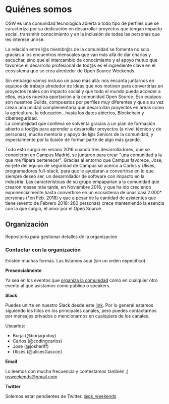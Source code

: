 # Quiénes somos

OSW es una comunidad tecnológica abierta a todo tipo de perfiles que se caracteriza por su dedicación en desarrollar proyectos que tengan impacto social, transmitir conocimiento y en la inclusión de todas las personas que les interese unirse.

La relación entre l@s miembr@s de la comunidad se fomenta no solo gracias a los encuentros mensuales que van más allá de dar charlas y escuchar, sino que el intercambio de conocimiento y el apoyo mutuo que favorece el desarrollo profesional de tod@s es el ingrediente clave en el ecosistema que se crea alrededor de Open Source Weekends. 

Sin embargo vamos incluso un paso más allá: nos encanta juntarnos en equipos de trabajo alrededor de ideas que nos motiven para convertirlas en proyectos reales con impacto social y que todo el mundo pueda acceder a ellos, esa es nuestra aportación a la comunidad Open Source. Eso equipos son nuestros Guilds, compuestos por perfiles muy diferentes y que a su vez crean una unidad complementaria que desarrollan proyectos en áreas como la agricultura, la educación...hasta los datos abiertos, Blockchain y ciberseguridad.   
La complejidad que conlleva se solventa gracias a un plan de formación abierto a tod@s para aprender a desarrollar proyectos (a nivel técnico y de personas), mucha mentoría y apoyo de l@s Seniors de la comunidad, y especialmente por la ilusión de formar parte de algo más grande.   

Todo esto surgió en verano 2016 cuando tres desarrolladores, que se conocieron en Campus Madrid, se juntaron para crear "una comunidad a la que me flipara pertenecer". Gracias al entorno que Campus favorece, Jose, ex-jefe del equipo de seguridad de Campus se acercó a Carlos y Ulises, programadores full-stack, para que le ayudaran a convertirse en lo que siempre deseó ser, un desarrollador de software con impacto en la industria. 
Las características de su grupo empaparían a la comunidad que crearon meses más tarde, en Noviembre 2016, y que ha ido creciendo exponencialmente hasta convertirse en un ecosistema de unas casi 2.000* personas (*en Feb. 2018) y que a pesar de la cantidad de asistentes que tiene (evento de Febrero 2018: 260 personas) crece manteniendo la esencia con la que surgió, el amor por el Open Source.  

## Organización
Repositorio para gestionar detalles de la organizacion

### Contactar con la organización

Existen muchas formas. Las listamos aquí (sin un orden específico):

**Presencialmente**

Ya sea en los eventos que [organiza la comunidad](https://www.meetup.com/es-ES/Open-Source-Weekends/) como en cualquier otro evento al que asistamos como público o speakers. 

**Slack**

Puedes unirte en nuestro Slack desde este [link](http://invitations-osweekends.herokuapp.com/). Por lo general estamos siguiendo los hilos en los principales canales, pero puedes contactarnos por mensajes privados o mencionarnos en cualquiera de los canales.

Usuarios:
- Borja (@borjagodoy)
- Carlos (@codingcarlos)
- Jose (@josheriff)
- Ulises (@ulisesGascon)

**Email**

Lo leemos con mucha frecuencia y contestamos también ;) osweekends@gmail.com


**Twitter**

Solemos estar pendientes de Twitter. [@os_weekends](https://twitter.com/os_weekends)
